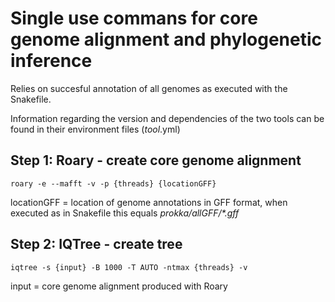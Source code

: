 # Single use commans for core genome alignment and phylogenetic inference


Relies on succesful annotation of all genomes as executed with the Snakefile.

Information regarding the version and dependencies of the two tools can be found in their environment files (*tool*.yml)


## Step 1: Roary - create core genome alignment

```
roary -e --mafft -v -p {threads} {locationGFF}
```
locationGFF = location of genome annotations in GFF format, when executed as in Snakefile this equals *prokka/allGFF/\*.gff*

## Step 2: IQTree - create tree

```
iqtree -s {input} -B 1000 -T AUTO -ntmax {threads} -v
```
input = core genome alignment produced with Roary
